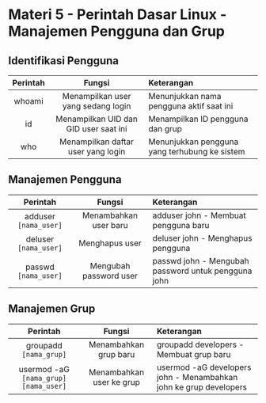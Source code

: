 # Materi 5 - Perintah Dasar Linux - Manajemen Pengguna dan Grup

## Identifikasi Pengguna

| Perintah | Fungsi | Keterangan |
| :--:|:--:|:--|
| whoami | Menampilkan user yang sedang login | Menunjukkan nama pengguna aktif saat ini |
| id | Menampilkan UID dan GID user saat ini | Menampilkan ID pengguna dan grup | 
| who | Menampilkan daftar user yang login | Menunjukkan pengguna yang terhubung ke sistem |

## Manajemen Pengguna

| Perintah | Fungsi | Keterangan |
| :--:|:--:|:--|
| adduser `[nama_user]` | Menambahkan user baru | adduser john - Membuat pengguna baru |
| deluser `[nama_user]` | Menghapus user | deluser john - Menghapus pengguna |
| passwd `[nama_user]` | Mengubah password user | passwd john - Mengubah password untuk pengguna john |

## Manajemen Grup

| Perintah | Fungsi | Keterangan |
| :--:|:--:|:--|
| groupadd `[nama_grup]` | Menambahkan grup baru | groupadd developers - Membuat grup baru |
| usermod -aG `[nama_grup]` `[nama_user]` | Menambahkan user ke grup | usermod -aG developers john - Menambahkan john ke grup developers |
